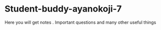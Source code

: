 # Student-buddy-ayanokoji-7
Here you will get notes . Important questions and many other useful things
